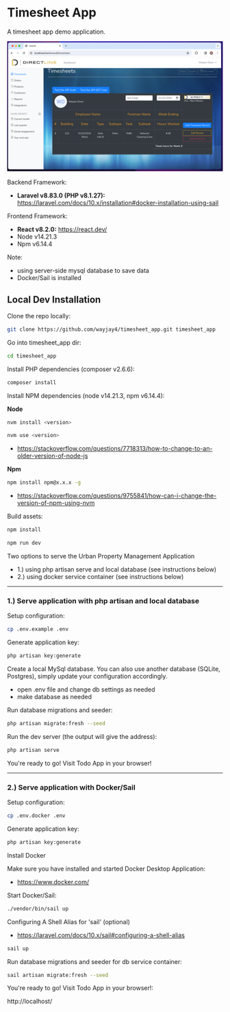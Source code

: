 # Timesheet App

A timesheet app demo application.

![Homepage_screenshot.png](public/images/homepage_screenshot.png)

Backend Framework:
- **Laravel v8.83.0 (PHP v8.1.27):** https://laravel.com/docs/10.x/installation#docker-installation-using-sail

Frontend Framework:
- **React v8.2.0:** https://react.dev/
- Node v14.21.3
- Npm v6.14.4

Note:
- using server-side mysql database to save data
- Docker/Sail is installed

## Local Dev Installation

Clone the repo locally:

```sh
git clone https://github.com/wayjay4/timesheet_app.git timesheet_app
```

Go into timesheet_app dir:

```sh
cd timesheet_app
```

Install PHP dependencies (composer v2.6.6):

```sh
composer install
```

Install NPM dependencies (node v14.21.3, npm v6.14.4):

**Node**
```sh
nvm install <version>
```
```sh
nvm use <version>
```
- https://stackoverflow.com/questions/7718313/how-to-change-to-an-older-version-of-node-js

**Npm**
```sh
npm install npm@x.x.x -g
```
- https://stackoverflow.com/questions/9755841/how-can-i-change-the-version-of-npm-using-nvm

Build assets:

```sh
npm install
```
```sh
npm run dev
```

Two options to serve the Urban Property Management Application
- 1.) using php artisan serve and local database (see instructions below)
- 2.) using docker service container (see instructions below)

---

### 1.) Serve application with php artisan and local database

Setup configuration:

```sh
cp .env.example .env
```

Generate application key:

```sh
php artisan key:generate
```

Create a local MySql database. You can also use another database (SQLite, Postgres), simply update your configuration accordingly.

- open .env file and change db settings as needed
- make database as needed

Run database migrations and seeder:

```sh
php artisan migrate:fresh --seed
```

Run the dev server (the output will give the address):

```sh
php artisan serve
```

You're ready to go! Visit Todo App in your browser!

---

### 2.) Serve application with Docker/Sail

Setup configuration:

```sh
cp .env.docker .env
```

Generate application key:

```sh
php artisan key:generate
```

Install Docker

Make sure you have installed and started Docker Desktop Application:
- https://www.docker.com/

Start Docker/Sail:

```sh
./vendor/bin/sail up
```
Configuring A Shell Alias for 'sail' (optional)

- https://laravel.com/docs/10.x/sail#configuring-a-shell-alias


```sh
sail up
```

Run database migrations and seeder for db service container:

```sh
sail artisan migrate:fresh --seed
```

You're ready to go! Visit Todo App in your browser!:

http://localhost/
